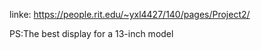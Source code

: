 linke: https://people.rit.edu/~yxl4427/140/pages/Project2/

PS:The best display for a 13-inch model
